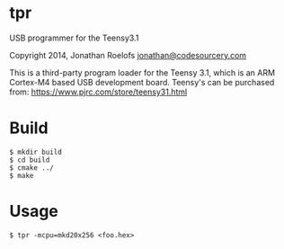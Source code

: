 tpr
=====

USB programmer for the Teensy3.1

Copyright 2014, Jonathan Roelofs <jonathan@codesourcery.com>

This is a third-party program loader for the Teensy 3.1, which is an ARM
Cortex-M4 based USB development board. Teensy's can be purchased from:
https://www.pjrc.com/store/teensy31.html

Build
=====

    $ mkdir build
    $ cd build
    $ cmake ../
    $ make

Usage
=====

    $ tpr -mcpu=mkd20x256 <foo.hex>
